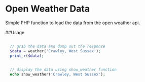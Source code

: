 Open Weather Data
===============

Simple PHP function to load the data from the open weather api.

##Usage
```php
  
  // grab the data and dump out the response
  $data = weather('Crawley, West Sussex');
  print_r($data);
  
  
  // display the data using show_weather function
  echo show_weather('Crawley, West Sussex');
  
```
